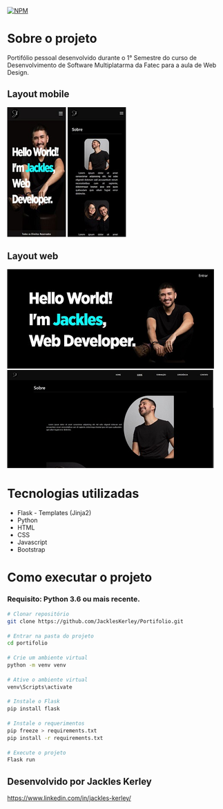 
[![NPM](https://img.shields.io/npm/l/react)](https://github.com/JacklesKerley/Portifolio/blob/main/LICENSE)

# Sobre o projeto

Portifólio pessoal desenvolvido durante o 1° Semestre do curso de Desenvolvimento de Software Multiplatarma da Fatec para a aula de Web Design.

## Layout mobile

![Mobile 1](https://github.com/JacklesKerley/Portifolio/blob/main/app/static/assets/home-mobile.JPG)
![Mobile 1](https://github.com/JacklesKerley/Portifolio/blob/main/app/static/assets/base-template-mobile.JPG)

## Layout web

![Web 1](https://github.com/JacklesKerley/Portifolio/blob/main/app/static/assets/home.JPG)
![Web 2](https://github.com/JacklesKerley/Portifolio/blob/main/app/static/assets/base-template.JPG)

# Tecnologias utilizadas

- Flask - Templates (Jinja2)
- Python
- HTML
- CSS
- Javascript
- Bootstrap

# Como executar o projeto

### Requisito: Python 3.6 ou mais recente.

```bash
# Clonar repositório
git clone https://github.com/JacklesKerley/Portifolio.git

# Entrar na pasta do projeto
cd portifolio

# Crie um ambiente virtual
python -m venv venv

# Ative o ambiente virtual
venv\Scripts\activate

# Instale o Flask
pip install flask

# Instale o requerimentos
pip freeze > requirements.txt
pip install -r requirements.txt

# Execute o projeto
Flask run
```

## Desenvolvido por Jackles Kerley

https://www.linkedin.com/in/jackles-kerley/



